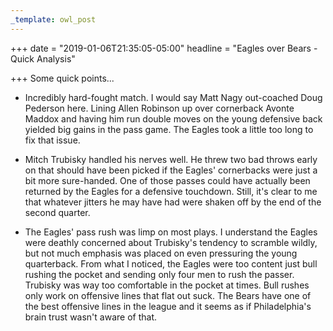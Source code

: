 ```yaml
---
_template: owl_post
---
```



+++
date = "2019-01-06T21:35:05-05:00"
headline = "Eagles over Bears - Quick Analysis"

+++
Some quick points...

* Incredibly hard-fought match. I would say Matt Nagy out-coached Doug Pederson here. Lining Allen Robinson up over cornerback Avonte Maddox and having him run double moves on the young defensive back yielded big gains in the pass game. The Eagles took a little too long to fix that issue.  

 

* Mitch Trubisky handled his nerves well. He threw two bad throws early on that should have been picked if the Eagles' cornerbacks were just a bit more sure-handed. One of those passes could have actually been returned by the Eagles for a defensive touchdown. Still, it's clear to me that whatever jitters he may have had were shaken off by the end of the second quarter.  

 

* The Eagles' pass rush was limp on most plays. I understand the Eagles were deathly concerned about Trubisky's tendency to scramble wildly, but not much emphasis was placed on even pressuring the young quarterback. From what I noticed, the Eagles were too content just bull rushing the pocket and sending only four men to rush the passer. Trubisky was way too comfortable in the pocket at times. Bull rushes only work on offensive lines that flat out suck. The Bears have one of the best offensive lines in the league and it seems as if Philadelphia's brain trust wasn't aware of that.
